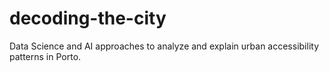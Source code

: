 # decoding-the-city
Data Science and AI approaches to analyze and explain urban accessibility patterns in Porto.
